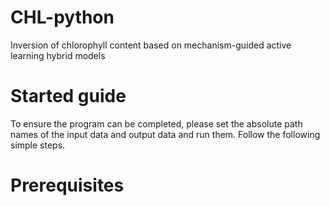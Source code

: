 # CHL-python
Inversion of chlorophyll content based on mechanism-guided active learning hybrid models
# Started guide
To ensure the program can be completed, please set the absolute path names of the input data and output data and run them. Follow the following simple steps.
# Prerequisites
